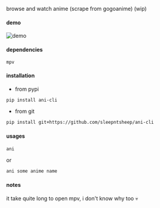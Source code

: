 browse and watch anime (scrape from gogoanime) (wip)

#### demo
![demo](demo.gif)

#### dependencies
```
mpv
```

#### installation

- from pypi
```bash
pip install ani-cli
```

- from git
```bash
pip install git+https://github.com/sleepntsheep/ani-cli
```

#### usages
```bash
ani
```
or
```bash
ani some anime name
```

#### notes

it take quite long to open mpv, i don't know why too :skull:
